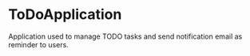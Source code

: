 # ToDoApplication
Application used to manage TODO tasks and send notification email as reminder to users.
